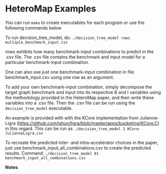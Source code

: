 HeteroMap Examples
==================

You can run ```make``` to create executables for each program or use the following commands below

To run decision_tree_model, do:
  ```./decision_tree_model rows multiple_benchmark_input.csv```

rows exhibits how many benchmark-input combinations to predict in the .csv file.
The .csv file contains the benchmark and input model for a particular benchmark-input combination.

One can also use just one benchmark-input combination in file benchmark_input.csv using one row as an argument.

To add your own benchmark-input combination, simply decompose the target graph benchmark and input into its respective B and I variables using the methodology provided in the HeteroMap paper, and then write these variables into a .csv file. Then the .csv file can be run using the ```decision_tree_model``` executable. 

An example is provided with with the KCore implementation from Julienne-Ligra (https://github.com/jshun/ligra/blob/master/apps/bucketing/KCore.C) in this regard. This can be run as
   ```./decision_tree_model 1 KCore-JulienneLigra.csv```

To recreate the predicted inter- and intra-accelerator choices in the paper, just use benchmark_input_all_combinations.csv to create the predicted results. Command: ```./decision_tree_model 81 benchmark_input_all_combinations.csv```

**Notes**

